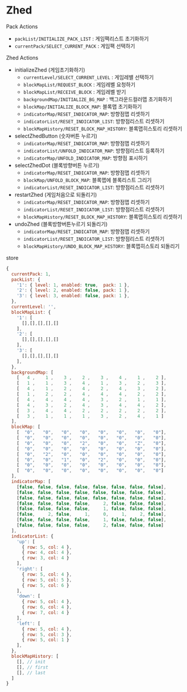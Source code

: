 # Zhed

Pack Actions
- `packList/INITIALIZE_PACK_LIST` : 게임팩리스트 초기화하기
- `currentPack/SELECT_CURRENT_PACK` : 게임팩 선택하기

Zhed Actions
- initializeZhed (게임초기화하기)
  - `currentLevel/SELECT_CURRENT_LEVEL` : 게임레밸 선택하기
  - `blockMapList/REQUEST_BLOCK` : 게임레벨 요청하기
  - `blockMapList/RECEIVE_BLOCK` : 게임레벨 받기
  - `backgroundMap/INITIALIZE_BG_MAP` : 백그라운드컬러맵 초기화하기
  - `blockMap/INITIALIZE_BLOCK_MAP`: 블록맵 초기화하기
  - `indicatorMap/RESET_INDICATOR_MAP`: 방향점맵 리셋하기
  - `indicatorList/RESET_INDICATOR_LIST`: 방향점리스트 리셋하기
  - `blockMapHistory/RESET_BLOCK_MAP_HISTORY`: 블록맵히스토리 리셋하기
- selectZhedButton (숫자버튼 누르기)
  - `indicatorMap/RESET_INDICATOR_MAP`: 방향점맵 리셋하기
  - `indicatorList/UNFOLD_INDICATOR_MAP`: 방향점리스트 등록하기
  - `indicatorMap/UNFOLD_INDICATOR_MAP`: 방향점 표시하기
- selectZhedDot (블록방향버튼 누르기)
  - `indicatorMap/RESET_INDICATOR_MAP`: 방향점맵 리셋하기
  - `blockMap/UNFOLD_BLOCK_MAP`: 블록맵에 블록리스트 그리기
  - `indicatorList/RESET_INDICATOR_LIST`: 방향점리스트 리셋하기
- restartZhed (게임처음으로 되돌리기)
  - `indicatorMap/RESET_INDICATOR_MAP`: 방향점맵 리셋하기
  - `indicatorList/RESET_INDICATOR_LIST`: 방향점리스트 리셋하기
  - `blockMapHistory/RESET_BLOCK_MAP_HISTORY`: 블록맵히스토리 리셋하기
- undoZhed (블록방향버튼누르기 되돌리기)
  - `indicatorMap/RESET_INDICATOR_MAP`: 방향점맵 리셋하기
  - `indicatorList/RESET_INDICATOR_LIST`: 방향점리스트 리셋하기
  - `blockMapHistory/UNDO_BLOCK_MAP_HISTORY`: 블록맵히스토리 되돌리기

store
```javascript
{
  currentPack: 1,
  packList: {
    '1': { level: 1, enabled: true,  pack: 1 },
    '2': { level: 2, enabled: false, pack: 1 },
    '3': { level: 3, enabled: false, pack: 1 },
  },
  currentLevel: '',
  blockMapList: {
    '1': [
      [],[],[],[],[]
    ],
    '2': [
      [],[],[],[],[]
    ],
    '3': [
      [],[],[],[],[]
    ],
  },
  backgroundMap: [
    [   4 ,    1 ,    3 ,    2 ,    3 ,    4 ,    1 ,    2 ],
    [   1 ,    1 ,    3 ,    4 ,    1 ,    3 ,    2 ,    3 ],
    [   4 ,    1 ,    2 ,    4 ,    2 ,    4 ,    3 ,    2 ],
    [   1 ,    2 ,    2 ,    4 ,    4 ,    4 ,    2 ,    2 ],
    [   4 ,    4 ,    4 ,    4 ,    3 ,    2 ,    1 ,    1 ],
    [   4 ,    3 ,    2 ,    4 ,    3 ,    4 ,    4 ,    2 ],
    [   3 ,    4 ,    4 ,    2 ,    2 ,    2 ,    2 ,    2 ],
    [   3 ,    1 ,    1 ,    1 ,    3 ,    2 ,    4 ,    1 ]
  ],
  blockMap: [
    [  "0",   "0",   "0",   "0",   "0",   "0",   "0",   "0"],
    [  "0",   "0",   "0",   "0",   "0",   "0",   "0",   "0"],
    [  "0",   "0",   "0",   "2",   "0",   "0",   "Z",   "0"],
    [  "0",   "0",   "0",   "0",   "0",   "0",   "0",   "0"],
    [  "0",   "2",   "0",   "0",   "0",   "0",   "0",   "0"],
    [  "0",   "0",   "1",   "0",   "2",   "0",   "0",   "0"],
    [  "0",   "0",   "0",   "0",   "0",   "0",   "0",   "0"],
    [  "0",   "0",   "0",   "0",   "0",   "0",   "0",   "0"]
  ],
  indicatorMap: [
    [false, false, false, false, false, false, false, false],
    [false, false, false, false, false, false, false, false],
    [false, false, false, false, false, false, false, false],
    [false, false, false, false,     2, false, false, false],
    [false, false, false, false,     1, false, false, false],
    [false,     2, false,     1,     0,     1,     2, false],
    [false, false, false, false,     1, false, false, false],
    [false, false, false, false,     2, false, false, false]
  ],
  indicatorList: {
    'up': [
      { row: 5, col: 4 },
      { row: 4, col: 4 },
      { row: 3, col: 4 }
    ],
    'right': [
      { row: 5, col: 4 },
      { row: 5, col: 5 },
      { row: 5, col: 6 }
    ],
    'down': [
      { row: 5, col: 4 },
      { row: 6, col: 4 },
      { row: 7, col: 4 }
    ],
    'left': [
      { row: 5, col: 4 },
      { row: 5, col: 3 },
      { row: 5, col: 1 }
    ],
  },
  blockMapHistory: [
    [], // init
    [], // first
    [], // last
  ]
}
```
